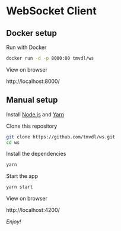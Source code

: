 # WebSocket Client

## Docker setup

Run with Docker

```sh
docker run -d -p 8000:80 tmvdl/ws
```

View on browser

http://localhost:8000/

## Manual setup

Install [Node.js](https://nodejs.org/en/) and [Yarn](https://yarnpkg.com/)

Clone this repository

```sh
git clone https://github.com/tmvdl/ws.git
cd ws
```

Install the dependencies

```sh
yarn
```

Start the app

```sh
yarn start
```

View on browser

http://localhost:4200/

*Enjoy!*
